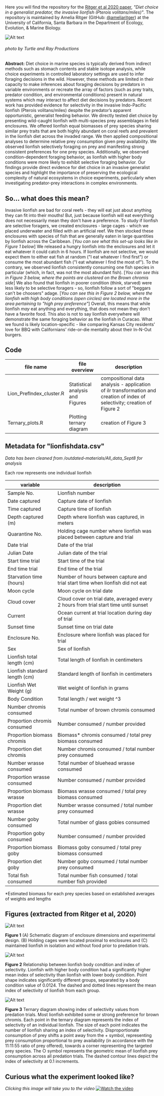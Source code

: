 Here you will find the repository for the [Ritger et al 2020 paper](https://doi.org/10.1016/j.jembe.2020.151311), *"Diet choice in a generalist predator, the invasive lionfish (Pterois volitans/miles)"*. The repository is maintained by Amelia Ritger (GitHub: [@ameliaritger](https://github.com/ameliaritger)) at the University of California, Santa Barbara in the Department of Ecology, Evolution, & Marine Biology.

![Alt text](/media/pro_amelia_lionfish.JPG?raw=true)
###### photo by Turtle and Ray Productions

**Abstract:** Diet choice in marine species is typically derived from indirect methods such as stomach contents and stable isotope analysis, while choice experiments in controlled laboratory settings are used to infer foraging decisions in the wild. However, these methods are limited in their capacity to make inferences about foraging decisions by predators in variable environments or recreate the array of factors (such as prey traits, predator condition, and environmental conditions) present in natural systems which may interact to affect diet decisions by predators. Recent work has provided evidence for selectivity in the invasive Indo-Pacific lionfish (Pterois volitans/miles) despite the predator’s apparent opportunistic, generalist feeding behavior. We directly tested diet choice by presenting wild-caught lionfish with multi-species prey assemblages in field enclosures. We offered lionfish equal biomasses of prey species sharing similar prey traits that are both highly abundant on coral reefs and prevalent in the lionfish diet across the invaded range. We then applied compositional analyses to determine relative prey consumption given prey availability. We observed lionfish selectively foraging on prey and manifesting strong consistent preferences for one prey species. Additionally, we observed condition-dependent foraging behavior, as lionfish with higher body conditions were more likely to exhibit selective foraging behavior. Our findings provide direct evidence for diet choice in an invasive generalist species and highlight the importance of preserving the ecological complexity of natural ecosystems in choice experiments, particularly when investigating predator-prey interactions in complex environments.

## So... what does this mean?
Invasive lionfish are bad for coral reefs - they will eat just about anything they can fit into their mouths! But, just because lionfish will eat everything does not necessarily mean they don't have a preference. To study if lionfish are selective foragers, we created enclosures - large cages - which we placed underwater and filled with an artificial reef. We then stocked these enclosures with species of fish that are generally eaten in large quantities by lionfish across the Caribbean. [*You can see what this set-up looks like in Figure 1 below*] We released a hungry lionfish into the enclosures and let it eat whatever it could catch in 6 hours. If lionfish are not selective, we would expect them to either eat fish at random ("I eat whatever I find first") or consume the most abundant fish ("I eat whatever I find the most of"). To the contrary, we observed lionfish consistently consuming one fish species in particular (which, in fact, was not the most abundant fish). [*You can see this in Figure 3 below, where the points are clustered on the Brown chromis side*] We also found that lionfish in poorer condition (think, starved) were less likely to be selective foragers - so, lionfish follow a sort of "beggars can't be choosers" adage. [*You can see this in Figure 2 below, where the lionfish with high body conditions (open circles) are located more in the area pertaining to "high prey preference"*] Overall, this means that while lionfish *may* eat anything and everything, that does not mean they don't have a favorite food. This also is not to say lionfish everywhere will demonstrate the same foraging behavior as the lionfish in Curacao. What we found is likely location-specific - like comparing Kansas City residents' love for BBQ with Californians' ride-or-die mentality about their In-N-Out burgers.

## Code
file name | file overview | description 
---|---|-----------
Lion_PrefIndex_cluster.R | Statistical analysis and Figures | compositional data analysis - application of ilr transformation and creation of index of selectivity; creation of Figure 2
Ternary_plots.R | Plotting ternary diagram | creation of Figure 3

## Metadata for "lionfishdata.csv"
*Data has been cleaned from /outdated-materials/All_data_Sept8 for analysis*

Each row represents one individual lionfish	

variable | description
---|---
Sample No. |	Lionfish number
Date captured	| Capture date of lionfish
Time captured	| Capture time of lionfish
Depth captured (m) | Depth where lionfish was captured, in meters
Quarantine No. |	Holding cage number where lionfish was placed between capture and trial
Date trial |	Date of the trial
Julian Date |	Julian date of the trial
Start time trial |	Start time of the trial
End time trial |	End time of the trial
Starvation time (hours) |	Number of hours between capture and trial start time when lionfish did not eat
Moon cycle |	Moon cycle on trial date
Cloud cover |	Cloud cover on trial date, averaged every 2 hours from trial start time until sunset
Current	| Ocean current at trial location during day of trial
Sunset time |	Sunset time on trial date
Enclosure No. |	Enclosure where lionfish was placed for trial
Sex |	Sex of lionfish
Lionfish total length (cm) |	Total length of lionfish in centimeters
Lionfish standard length (cm) |	Standard length of lionfish in centimeters
Lionfish Wet Weight (g) |	Wet weight of lionfish in grams
Body Condition | Total length  / wet weight ^3
Number chromis consumed |	Total number of brown chromis consumed
Proportion chromis consumed |	Number consumed / number provided
Proportion biomass chromis | Biomass* chromis consumed / total prey biomass consumed
Proportion diet chromis | Number chromis consumed / total number prey consumed
Number wrasse consumed | Total number of bluehead wrasse consumed
Proportion wrasse consumed | Number consumed / number provided
Proportion biomass wrasse | Biomass wrasse consumed / total prey biomass consumed
Proportion diet wrasse | Number wrasse consumed / total number prey consumed
Number goby consumed | Total number of glass gobies consumed
Proportion goby consumed | Number consumed / number provided
Proportion biomass goby | Biomass goby consumed / total prey biomass consumed
Proportion diet goby | Number goby consumed / total number prey consumed
Total fish consumed	| Total number fish consumed / total number fish provided

*Estimated biomass for each prey species based on established averages of weights and lengths

## Figures (extracted from Ritger et al, 2020)
![Alt text](/media/fig1.png?raw=true)

**Figure 1** (A) Schematic diagram of enclosure dimensions and experimental design. (B) Holding cages were located proximal to enclosures and (C) maintained lionfish in isolation and without food prior to predation trials.

![Alt text](/media/fig2.png?raw=true)

**Figure 2** Relationship between lionfish body condition and index of selectivity. Lionfish with higher body condition had a significantly higher mean index of selectivity than lionfish with lower body condition. Point shape indicates significantly different groups, separated by a body condition value of 0.0124. The dashed and dotted lines represent the mean index of selectivity of lionfish from each group.

![Alt text](/media/fig3.png?raw=true)

**Figure 3** Ternary diagram showing index of selectivity values from predation trials. Most lionfish exhibited some or strong preference for brown chromis. Each point in the ternary diagram represents the index of selectivity of an individual lionfish. The size of each point indicates the number of lionfish sharing an index of selectivity. Disproportionate consumption of prey shifts a point away from the + symbol, representing prey consumption proportional to prey availability (in accordance with the 11:11:55 ratio of prey offered), towards a corner representing the targeted prey species. The ○ symbol represents the geometric mean of lionfish prey consumption across all predation trials. The dashed contour lines depict the index of selectivity at 0.1 increments.


## Curious what the experiment looked like?
*Clicking this image will take you to the video*
[![Watch the video](/media/foraging-trial-video.png?raw=true)](https://vimeo.com/165007470)